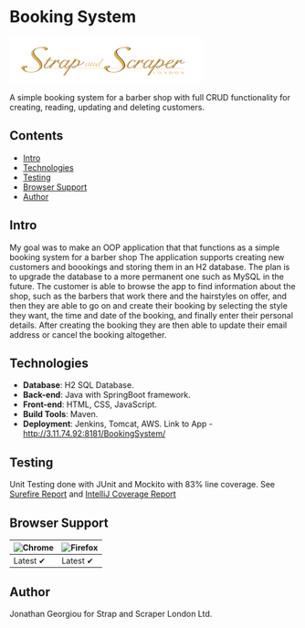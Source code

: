 # Booking System 
<p align="centre">
<img src="https://github.com/JonathanGeorgiou/BookingSystem/blob/master/src/main/resources/static/img/logo.jpg" width="340" height="80"/> </p>
A simple booking system for a barber shop with full CRUD functionality for creating, reading, updating and deleting customers.

## Contents
* [Intro](#intro)
* [Technologies](#tech)
* [Testing](#test)
* [Browser Support](#support)
* [Author](#author)


<a name="intro"></a>
## Intro
My goal was to make an OOP application that that functions as a simple booking system for a barber shop
The application supports creating new customers and boookings and storing them in an H2 database. 
The plan is to upgrade the database to a more permanent one such as MySQL in the future. The customer is able to browse the
app to find information about the shop, such as the barbers that work there and the hairstyles on offer, and then they are
able to go on and create their booking by selecting the style they want, the time and date of the booking, and finally enter
their personal details. After creating the booking they are then able to update their email address or cancel the booking altogether.

<a name="tech"></a>
## Technologies
* **Database**: H2 SQL Database.
* **Back-end**: Java with SpringBoot framework.
* **Front-end**: HTML, CSS, JavaScript.
* **Build Tools**: Maven.
* **Deployment**: Jenkins, Tomcat, AWS. Link to App - http://3.11.74.92:8181/BookingSystem/

<a name="test"></a>
## Testing
Unit Testing done with JUnit and Mockito with 83% line coverage.
 See [Surefire Report](https://github.com/JonathanGeorgiou/BookingSystem/blob/master/Docs/Surefire%20Report.pdf) and [IntelliJ Coverage Report](https://github.com/JonathanGeorgiou/BookingSystem/blob/master/Docs/Coverage%20Report%20__%20Summary.pdf)

<a name="support"></a>
## Browser Support ##
![Chrome](https://raw.github.com/alrra/browser-logos/master/src/chrome/chrome_48x48.png) | ![Firefox](https://raw.github.com/alrra/browser-logos/master/src/firefox/firefox_48x48.png) | 
--- | --- | 
Latest ✔ | Latest ✔ |

<a name="author"></a>
## Author ##
Jonathan Georgiou for Strap and Scraper London Ltd.

